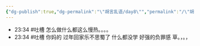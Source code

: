 ```yaml
---
{"dg-publish":true,"dg-permalink":"\"胡言乱语/day8\"","permalink":"/\"胡言乱语/day8\"/","dgPassFrontmatter":true,"created":"2024-02-20T23:34:30.812+08:00","updated":"2024-02-21T01:15:58.268+08:00"}
---
```



- 23:34 #吐槽 怎么做什么都这么慢热。。。。 
- 23:34 #吐槽 你妈的 过年回家乐不思蜀了 什么都没学 好强的负罪感 草。，。，